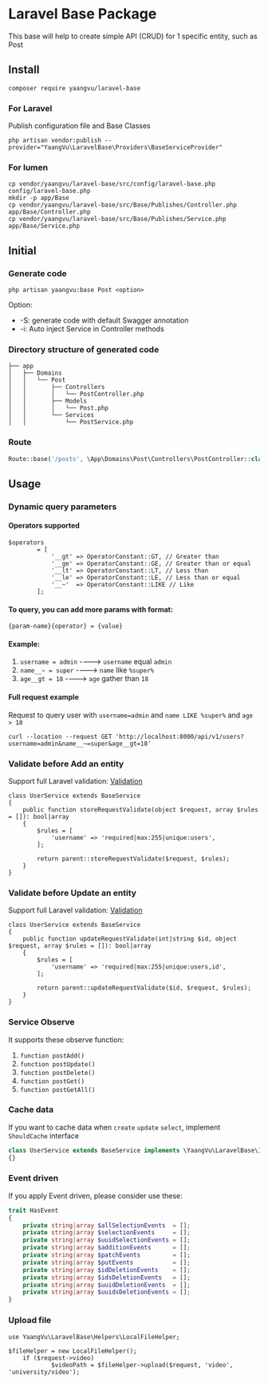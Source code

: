 # Laravel Base Package

This base will help to create simple API (CRUD) for 1 specific entity, such as Post

## Install

```shell
composer require yaangvu/laravel-base
```
### For Laravel
Publish configuration file and Base Classes
```shell
php artisan vendor:publish --provider="YaangVu\LaravelBase\Providers\BaseServiceProvider"
```
### For lumen
```shell
cp vendor/yaangvu/laravel-base/src/config/laravel-base.php config/laravel-base.php
mkdir -p app/Base
cp vendor/yaangvu/laravel-base/src/Base/Publishes/Controller.php app/Base/Controller.php
cp vendor/yaangvu/laravel-base/src/Base/Publishes/Service.php app/Base/Service.php
```

## Initial

### Generate code
```shell
php artisan yaangvu:base Post <option>
```
Option:
- -S: generate code with default Swagger annotation
- -i: Auto inject Service in Controller methods

### Directory structure of generated code

```
├── app
│   ├── Domains
│   │   └── Post
│   │       ├── Controllers
│   │       │   └── PostController.php
│   │       ├── Models
│   │       │   └── Post.php
│   │       └── Services
│   │           └── PostService.php
```

### Route

```php
Route::base('/posts', \App\Domains\Post\Controllers\PostController::class);
```


## Usage

### Dynamic query parameters

#### Operators supported

```
$operators
        = [
            '__gt' => OperatorConstant::GT, // Greater than
            '__ge' => OperatorConstant::GE, // Greater than or equal
            '__lt' => OperatorConstant::LT, // Less than
            '__le' => OperatorConstant::LE, // Less than or equal
            '__~'  => OperatorConstant::LIKE // Like
        ];
```

#### To query, you can add more params with format:

`{param-name}{operator} = {value}`

#### Example:

1. `username = admin` ----> `username` equal `admin`
2. `name__~ = super`  ---->  `name` like `%super%`
3. `age__gt = 18`     ---->  `age` gather than `18`

#### Full request example

Request to query user with `username=admin` and `name LIKE %super%` and `age > 18`

```
curl --location --request GET 'http://localhost:8000/api/v1/users?username=admin&name__~=super&age__gt=18'
```

### Validate before Add an entity

Support full Laravel validation: [Validation](https://laravel.com/docs/master/validation)

```
class UserService extends BaseService
{
    public function storeRequestValidate(object $request, array $rules = []): bool|array
    {
        $rules = [
            'username' => 'required|max:255|unique:users',
        ];

        return parent::storeRequestValidate($request, $rules);
    }
}
```

### Validate before Update an entity

Support full Laravel validation: [Validation](https://laravel.com/docs/master/validation)

```
class UserService extends BaseService
{
    public function updateRequestValidate(int|string $id, object $request, array $rules = []): bool|array
    {
        $rules = [
            'username' => 'required|max:255|unique:users,id',
        ];
        
        return parent::updateRequestValidate($id, $request, $rules);
    }
}
```

### Service Observe

It supports these observe function:
1. `function postAdd()`
2. `function postUpdate()`
3. `function postDelete()`
4. `function postGet()`
5. `function postGetAll()`

### Cache data
If you want to cache data when `create` `update` `select`, implement `ShouldCache` interface
```php
class UserService extends BaseService implements \YaangVu\LaravelBase\Interfaces\ShouldCache
{}
```

### Event driven
If you apply Event driven, please consider use these:
```php
trait HasEvent
{
    private string|array $allSelectionEvents  = [];
    private string|array $selectionEvents     = [];
    private string|array $uuidSelectionEvents = [];
    private string|array $additionEvents      = [];
    private string|array $patchEvents         = [];
    private string|array $putEvents           = [];
    private string|array $idDeletionEvents    = [];
    private string|array $idsDeletionEvents   = [];
    private string|array $uuidDeletionEvents  = [];
    private string|array $uuidsDeletionEvents = [];
}
```

### Upload file

```
use YaangVu\LaravelBase\Helpers\LocalFileHelper;

$fileHelper = new LocalFileHelper();
    if ($request->video)
            $videoPath = $fileHelper->upload($request, 'video', 'university/video');
```
